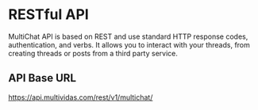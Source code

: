 # RESTful API

MultiChat API is based on REST and use standard HTTP response codes, authentication, and verbs. It allows you to interact with your threads, from creating threads or posts from a third party service. <Badge type="info" text="V1" />

## API Base URL

https://api.multividas.com/rest/v1/multichat/
